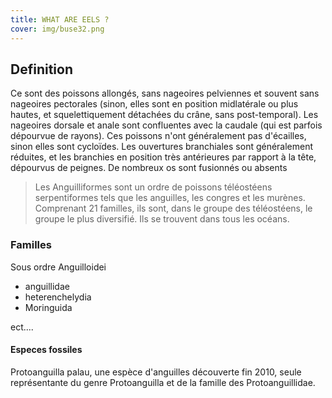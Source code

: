 ```yaml
---
title: WHAT ARE EELS ?
cover: img/buse32.png
---
```


## Definition

Ce sont des poissons allongés, sans nageoires pelviennes et souvent sans nageoires pectorales (sinon, elles sont en position midlatérale ou plus hautes, et squelettiquement détachées du crâne, sans post-temporal). Les nageoires dorsale et anale sont confluentes avec la caudale (qui est parfois dépourvue de rayons). Ces poissons n'ont généralement pas d'écailles, sinon elles sont cycloïdes. Les ouvertures branchiales sont généralement réduites, et les branchies en position très antérieures par rapport à la tête, dépourvus de peignes. De nombreux os sont fusionnés ou absents

> Les Anguilliformes sont un ordre de poissons téléostéens serpentiformes tels que les anguilles, les congres et les murènes. Comprenant 21 familles, ils sont, dans le groupe des téléostéens, le groupe le plus diversifié. Ils se trouvent dans tous les océans.

### Familles

Sous ordre Anguilloidei

-   anguillidae
-   heterenchelydia
-   Moringuida

ect....

#### Especes fossiles

Protoanguilla palau, une espèce d'anguilles découverte fin 2010, seule représentante du genre Protoanguilla et de la famille des Protoanguillidae.
